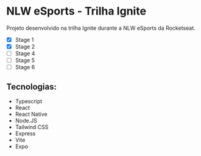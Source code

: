 # NLW eSports - Trilha Ignite

Projeto desenvolvido na trilha Ignite durante a NLW eSports da Rocketseat.

- [x] Stage 1
- [x] Stage 2
- [ ] Stage 4
- [ ] Stage 5
- [ ] Stage 6

## Tecnologias:

- Typescript
- React
- React Native
- Node.JS
- Tailwind CSS
- Express
- Vite
- Expo
